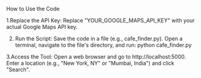 How to Use the Code

1.Replace the API Key:
Replace "YOUR_GOOGLE_MAPS_API_KEY" with your actual Google Maps API key.

2. Run the Script:
Save the code in a file (e.g., cafe_finder.py).
Open a terminal, navigate to the file's directory, and run:
python cafe_finder.py

3.Access the Tool:
Open a web browser and go to http://localhost:5000.
Enter a location (e.g., "New York, NY" or "Mumbai, India") and click "Search".
